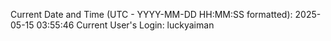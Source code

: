 Current Date and Time (UTC - YYYY-MM-DD HH:MM:SS formatted): 2025-05-15 03:55:46
Current User's Login: luckyaiman
